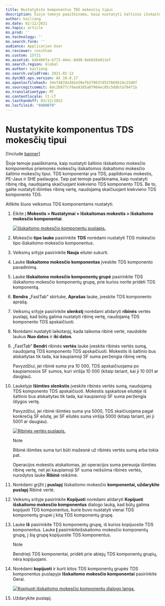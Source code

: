 ```yaml
---
title: Nustatykite komponentus TDS mokesčių tipui
description: Šioje temoje paaiškinama, kaip nustatyti šaltinio išskaitomo mokesčio komponentus priemonės mokesčių išskaitomos išskaitomo mokesčio šaltinio mokesčių tipui. Taip pat paaiškinama, kaip nustatyti ribinę ribą, naudojamą skaičiuojant kiekvieno TDS komponento TDS.
author: kailiang
ms.date: 02/12/2021
ms.topic: article
ms.prod: ''
ms.technology: ''
ms.search.form: ''
audience: Application User
ms.reviewer: roschlom
ms.custom: 15721
ms.assetid: b4b406fa-b772-44ec-8dd8-8eb818a921ef
ms.search.region: Global
ms.author: kailiang
ms.search.validFrom: 2021-02-12
ms.dyn365.ops.version: AX 10.0.17
ms.openlocfilehash: 34ef487da382e50efb2f9637d537669524c25d8f
ms.sourcegitcommit: 6dc2b877cf8ea9185a07964ec05c5ddb7a78471b
ms.translationtype: MT
ms.contentlocale: lt-LT
ms.lasthandoff: 03/12/2022
ms.locfileid: "8408070"
---
```

# <a name="set-up-tax-components-for-the-tds-tax-type"></a>Nustatykite komponentus TDS mokesčių tipui

[!include [banner](../includes/banner.md)]

Šioje temoje paaiškinama, kaip nustatyti šaltinio išskaitomo mokesčio komponentus priemonės mokesčių išskaitomos išskaitomo mokesčio šaltinio mokesčių tipui. TDS komponentai yra TDS, papildomas mokestis, PE-Jaus ir SHE paslaugos. Taip pat temoje paaiškinama, kaip nustatyti ribinę ribą, naudojamą skaičiuojant kiekvieno TDS komponento TDS. Be to, galite nustatyti išimties ribinę vertę, naudojamą skaičiuojant kiekvieno TDS komponento TDS.

Atlikite šiuos veiksmus TDS komponentams nustatyti.

1. Eikite į **Mokestis \> Nustatymai \> Išskaitomas mokestis \> Išskaitomo mokesčio komponentai**.

    [![Išskaitomo mokesčio komponentų puslapis.](./media/apac-ind-TDS-9.png)](./media/apac-ind-TDS-9.png)

2. Mokesčio **tipo lauke** pasirinkite **TDS** norėdami nustatyti TDS mokesčio tipo išskaitomo mokesčio komponentus.
3. Veiksmų srityje pasirinkite **Nauja** eilutei sukurti.
4. Lauke **Išskaitomo mokesčio komponentas** įveskite TDS komponento pavadinimą.
5. Lauke **Išskaitomo mokesčio komponentų grupė** pasirinkite TDS išskaitomo mokesčio komponentų grupę, prie kurios norite pridėti TDS komponentą.
6. **Bendra** „FastTab” skirtuke, **Aprašas** lauke, įveskite TDS komponento aprašą.
7. Veiksmų srityje pasirinkite **slenkstį** norėdami atidaryti **ribinės** vertės puslapį, kad būtų galima nustatyti ribinę vertę, naudojamą TDS komponento TDS apskaičiuoti.
8. Norėdami nustatyti laikotarpį, kada taikoma ribinė vertė, naudokite laukus **Nuo datos** ir **iki datos**.
9. „FastTab“ **Bendri** ribinės **vertės** lauke įveskite ribinės vertės sumą, naudojamą TDS komponento TDS apskaičiuoti. Mokestis iš šaltinio bus atskaitytas tik tada, kai kaupiamoji SF suma peržengia ribinę vertę.

    Pavyzdžiui, jei ribinė suma yra 10 000, TDS apskaičiuojama po kaupiamosios SF sumos, kuri viršija 10 000 (kitaip tariant, kai ji 10 001 ar daugiau).

10. Laukelyje **Išimties slenkstis** įveskite ribinės vertės sumą, naudojamą TDS komponento TDS apskaičiuoti. Mokestis sąskaitose eilutėje iš šaltinio bus atskaitytas tik tada, kai kaupiamoji SF suma peržengia išlygos vertę.

    Pavyzdžiui, jei ribinė išimties suma yra 5000, TDS skaičiuojama pagal konkrečią SF eilutę, jei SF eilutės suma viršija 5000 (kitaip tariant, jei ji 5001 ar daugiau).

    [![Ribinės vertės puslapis.](./media/apac-ind-TDS-10.png)](./media/apac-ind-TDS-10.png)

    > [!NOTE]
    > Ribinė išimties suma turi būti mažesnė už ribinės vertės sumą arba tokia pat.
    >
    > Operacijos mokestis atskaitomas, jei operacijos suma pereuoja išimties ribinę vertę, net jei kaupiamoji SF suma neišsiima ribinės vertės, nurodytos lauke **Ribinė** reikšmė.

11. Norėdami grįžti į **puslapį** Išskaitomo mokesčio **komponentai, uždarykite puslapį** Ribinė vertė.
12. Veiksmų srityje pasirinkite **Kopijuoti** norėdami atidaryti **Kopijuoti išskaitomo mokesčio komponentus** dialogo lauką, kad būtų galima kopijuoti TDS komponentus, kurie buvo nustatyti vienai TDS komponentų grupei į kitą TDS komponentų grupę.
13. Lauke **Iš** pasirinkite TDS komponentų grupę, iš kurios kopijuosite TDS komponentus. Lauke **Į** pasirinkiteišskaitomo mokesčio komponentų grupę, į šią grupę kopijuosite TDS komponentus.

    > [!NOTE]
    > Bendrieji TDS komponentai, pridėti prie abiejų TDS komponentų grupių, nėra kopijuojami.

14. Norėdami **kopijuoti** ir kurti kitos TDS komponentų grupės TDS komponentus puslapyje **Išskaitomo mokesčio komponentai** pasirinkite Gerai.

    [![Kopijuoti išskaitomo mokesčio komponentų dialogo langą.](./media/apac-ind-TDS-11.png)](./media/apac-ind-TDS-11.png)

15. Uždarykite puslapį.
